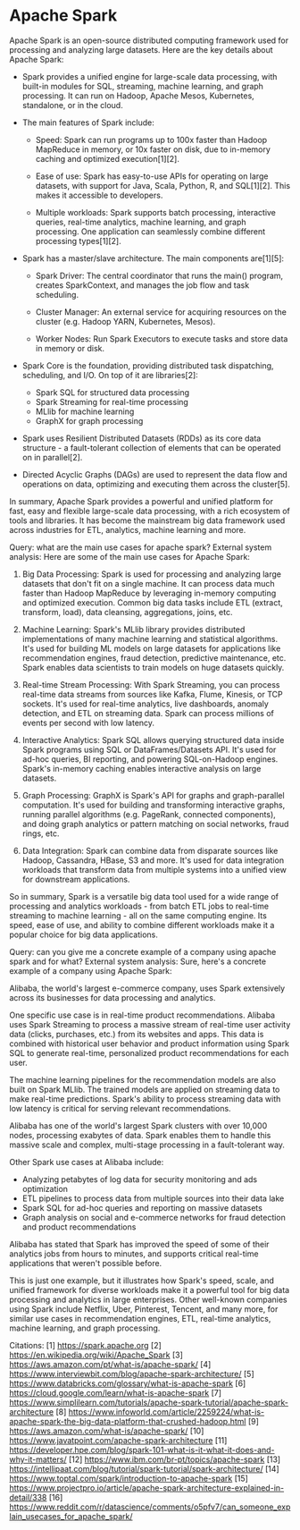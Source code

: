 # Apache Spark

Apache Spark is an open-source distributed computing framework used for processing and analyzing large datasets. Here are the key details about Apache Spark:

- Spark provides a unified engine for large-scale data processing, with built-in modules for SQL, streaming, machine learning, and graph processing. It can run on Hadoop, Apache Mesos, Kubernetes, standalone, or in the cloud.

- The main features of Spark include:

  - Speed: Spark can run programs up to 100x faster than Hadoop MapReduce in memory, or 10x faster on disk, due to in-memory caching and optimized execution[1][2].

  - Ease of use: Spark has easy-to-use APIs for operating on large datasets, with support for Java, Scala, Python, R, and SQL[1][2]. This makes it accessible to developers.

  - Multiple workloads: Spark supports batch processing, interactive queries, real-time analytics, machine learning, and graph processing. One application can seamlessly combine different processing types[1][2].

- Spark has a master/slave architecture. The main components are[1][5]:

  - Spark Driver: The central coordinator that runs the main() program, creates SparkContext, and manages the job flow and task scheduling.

  - Cluster Manager: An external service for acquiring resources on the cluster (e.g. Hadoop YARN, Kubernetes, Mesos).

  - Worker Nodes: Run Spark Executors to execute tasks and store data in memory or disk.

- Spark Core is the foundation, providing distributed task dispatching, scheduling, and I/O. On top of it are libraries[2]:

  - Spark SQL for structured data processing
  - Spark Streaming for real-time processing
  - MLlib for machine learning
  - GraphX for graph processing

- Spark uses Resilient Distributed Datasets (RDDs) as its core data structure - a fault-tolerant collection of elements that can be operated on in parallel[2].

- Directed Acyclic Graphs (DAGs) are used to represent the data flow and operations on data, optimizing and executing them across the cluster[5].

In summary, Apache Spark provides a powerful and unified platform for fast, easy and flexible large-scale data processing, with a rich ecosystem of tools and libraries. It has become the mainstream big data framework used across industries for ETL, analytics, machine learning and more.

Query: what are the main use cases for apache spark?
External system analysis: Here are some of the main use cases for Apache Spark:

1. Big Data Processing: Spark is used for processing and analyzing large datasets that don't fit on a single machine. It can process data much faster than Hadoop MapReduce by leveraging in-memory computing and optimized execution. Common big data tasks include ETL (extract, transform, load), data cleansing, aggregations, joins, etc.

2. Machine Learning: Spark's MLlib library provides distributed implementations of many machine learning and statistical algorithms. It's used for building ML models on large datasets for applications like recommendation engines, fraud detection, predictive maintenance, etc. Spark enables data scientists to train models on huge datasets quickly.

3. Real-time Stream Processing: With Spark Streaming, you can process real-time data streams from sources like Kafka, Flume, Kinesis, or TCP sockets. It's used for real-time analytics, live dashboards, anomaly detection, and ETL on streaming data. Spark can process millions of events per second with low latency.

4. Interactive Analytics: Spark SQL allows querying structured data inside Spark programs using SQL or DataFrames/Datasets API. It's used for ad-hoc queries, BI reporting, and powering SQL-on-Hadoop engines. Spark's in-memory caching enables interactive analysis on large datasets.

5. Graph Processing: GraphX is Spark's API for graphs and graph-parallel computation. It's used for building and transforming interactive graphs, running parallel algorithms (e.g. PageRank, connected components), and doing graph analytics or pattern matching on social networks, fraud rings, etc.

6. Data Integration: Spark can combine data from disparate sources like Hadoop, Cassandra, HBase, S3 and more. It's used for data integration workloads that transform data from multiple systems into a unified view for downstream applications.

So in summary, Spark is a versatile big data tool used for a wide range of processing and analytics workloads - from batch ETL jobs to real-time streaming to machine learning - all on the same computing engine. Its speed, ease of use, and ability to combine different workloads make it a popular choice for big data applications.

Query: can you give me a concrete example of a company using apache spark and for what?
External system analysis: Sure, here's a concrete example of a company using Apache Spark:

Alibaba, the world's largest e-commerce company, uses Spark extensively across its businesses for data processing and analytics.

One specific use case is in real-time product recommendations. Alibaba uses Spark Streaming to process a massive stream of real-time user activity data (clicks, purchases, etc.) from its websites and apps. This data is combined with historical user behavior and product information using Spark SQL to generate real-time, personalized product recommendations for each user.

The machine learning pipelines for the recommendation models are also built on Spark MLlib. The trained models are applied on streaming data to make real-time predictions. Spark's ability to process streaming data with low latency is critical for serving relevant recommendations.

Alibaba has one of the world's largest Spark clusters with over 10,000 nodes, processing exabytes of data. Spark enables them to handle this massive scale and complex, multi-stage processing in a fault-tolerant way.

Other Spark use cases at Alibaba include:

- Analyzing petabytes of log data for security monitoring and ads optimization
- ETL pipelines to process data from multiple sources into their data lake
- Spark SQL for ad-hoc queries and reporting on massive datasets
- Graph analysis on social and e-commerce networks for fraud detection and product recommendations

Alibaba has stated that Spark has improved the speed of some of their analytics jobs from hours to minutes, and supports critical real-time applications that weren't possible before.

This is just one example, but it illustrates how Spark's speed, scale, and unified framework for diverse workloads make it a powerful tool for big data processing and analytics in large enterprises. Other well-known companies using Spark include Netflix, Uber, Pinterest, Tencent, and many more, for similar use cases in recommendation engines, ETL, real-time analytics, machine learning, and graph processing.

Citations:
[1] https://spark.apache.org
[2] https://en.wikipedia.org/wiki/Apache_Spark
[3] https://aws.amazon.com/pt/what-is/apache-spark/
[4] https://www.interviewbit.com/blog/apache-spark-architecture/
[5] https://www.databricks.com/glossary/what-is-apache-spark
[6] https://cloud.google.com/learn/what-is-apache-spark
[7] https://www.simplilearn.com/tutorials/apache-spark-tutorial/apache-spark-architecture
[8] https://www.infoworld.com/article/2259224/what-is-apache-spark-the-big-data-platform-that-crushed-hadoop.html
[9] https://aws.amazon.com/what-is/apache-spark/
[10] https://www.javatpoint.com/apache-spark-architecture
[11] https://developer.hpe.com/blog/spark-101-what-is-it-what-it-does-and-why-it-matters/
[12] https://www.ibm.com/br-pt/topics/apache-spark
[13] https://intellipaat.com/blog/tutorial/spark-tutorial/spark-architecture/
[14] https://www.toptal.com/spark/introduction-to-apache-spark
[15] https://www.projectpro.io/article/apache-spark-architecture-explained-in-detail/338
[16] https://www.reddit.com/r/datascience/comments/o5pfv7/can_someone_explain_usecases_for_apache_spark/
